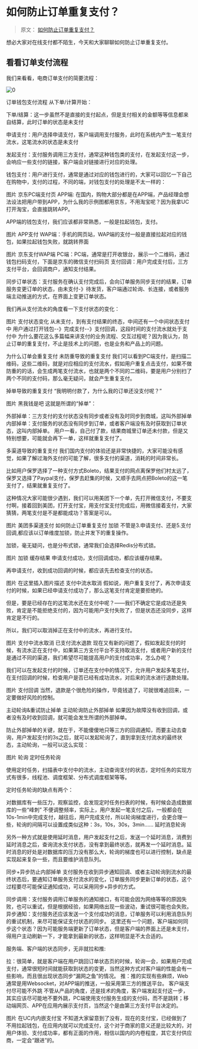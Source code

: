 # 如何防止订单重复支付？

> 原文： [如何防止订单重复支付？](https://mp.weixin.qq.com/s/yieSqKZbVvpe7R_DhRNVoA)

想必大家对在线支付都不陌生，今天和大家聊聊如何防止订单重复支付。

## 看看订单支付流程

我们来看看，电商订单支付的简要流程：

![0](/img/digging-deeper/duplicate-pay/640.png)

订单钱包支付流程
从下单/计算开始：

下单/结算：这一步虽然不是直接的支付起点，但是支付相关的金额等等信息都来自结算，此时订单的状态是未支付

申请支付：用户选择申请支付，客户端调用支付服务，此时在系统内产生一笔支付流水，这笔流水的状态是未支付

发起支付：支付服务调用三方支付，通常这种钱包类的支付，在发起支付这一步，会响应一些支付的链接，客户端会对链接进行对应的处理。

钱包支付：用户进行支付，通常是通过对应的钱包进行的，大家可以回忆一下自己在购物中，支付的过程，不同的端，对钱包支付的处理是不太一样的：

图片
京东PC端支付页
APP端: 在国内，购物大部分都是在APP端，产品经理会想法设法把用户带到APP，为什么我的示例图都用京东，不用淘宝呢？因为我拿UC打开淘宝，会直接跳转APP。

APP端的钱包支付，我们应该都非常熟悉，一般是拉起钱包，支付。

图片
APP支付
WAP端：手机的网页站，WAP端的支付一般是直接拉起对应的钱包，如果拉起钱包失败，就跳转界面

图片
京东支付WAP端
PC端：PC端，通常是打开收银台，展示一个二维码，通过钱包扫码支付，下面是京东的微信支付扫码页
支付回调：用户完成支付后，三方支付平台，会回调商户，通知支付结果。

同步订单状态：支付服务在确认支付完成后，会向订单服务同步支付的结果，订单服务变更订单的状态，由未支付-》待发货，客户端通过轮询、长连接，或者服务端主动推送的方式，在界面上变更订单状态。

我们再从支付流水的角度看一下支付状态的变化：

图片
支付状态变化
从未支付，到有支付结果的终态，中间还有一个中间状态支付中
用户通过打开钱包--》完成支付--》支付回调，这段时间的支付流水就处于支付中
为什么要花这么多篇幅来讲支付的业务流程、交互过程呢？因为我认为，防止订单的重复支付，不止是技术上的问题，也是业务和产品上的问题。

为什么订单会重复支付
未防重导致的重复支付
我们可以看到PC端支付，是扫描二维码，这些二维码，就是对应相应的支付流水，假如用户重复点击支付，如果不做防重的的话，会生成两笔支付流水，也就是两个不同的二维码，要是用户分别扫了两个不同的支付码，那么毫无疑问，就会产生重复支付。

掉单导致的重复支付
“我明明付款了，为什么我的订单还没支付呢？”

图片
黑我钱是吧
这就是所谓的“掉单”：

外部掉单：三方支付的支付状态没有同步或者没有及时同步到商城，这叫外部掉单
内部掉单：支付服务的状态没有同步到订单，或者客户端没有及时获取到订单状态，这叫内部掉单。
用户一看，自己付了款，结果商城里订单还未付款，但是又特别想要，可能就会再下一单，这样就重复支付了。

多渠道导致的重复支付
我们国内支付的体验还是非常快捷的，大家可能没有感觉，如果了解过海外支付的可能了解，很多支付的渠道，消耗的时间非常长。

比如用户保罗选择了一种支付方式Boleto，结果支付的网点离保罗他们村太远了，保罗又选择了Paypal支付，保罗去赶集的时候，又顺手去网点把Boleto的这一笔支付了，结果就重复支付了。

这种情况大家可能很少遇到，我们可以用美团下一个单，先打开微信支付，不要支付啊，接着回到美团，打开支付宝，用支付宝支付完成后，用微信接着支付，大家猜猜，两笔支付是不是都能成功？答案是可以。

图片
美团多渠道支付
如何防止订单重复支付
加锁
不管是3.申请支付、还是5.支付回调,都应该以订单维度加锁，防止并发下的重复操作。

加锁，毫无疑问，也是分布式锁，通常我们会选择Redis分布式锁。

图片
加锁
缓存结果
申请支付成功，支付回调成功，都应该缓存结果。

再申请支付，收到成功回调的时候，都应该先去检查支付的状态。

图片
在这里插入图片描述
支付中流水取消
假如说，用户重复支付了，再次申请支付的时候，如果已经申请支付成功了，那么这笔支付肯定是要拒绝的。

但是，要是已经存在的这笔流水还在支付中呢？——我们不确定它是成功还是失败，肯定是不能拒绝支付的，因为可能用户支付失败了，但是状态还没同步，这样肯定是不行的。

所以，我们可以取消掉正在支付中的流水，再进行支付。

图片
支付中流水取消
已支付流水退款
现在又有新的问题了，假如发起支付的时候，有流水正在支付中，如果第三方支付平台不支持取消支付，或者用户新的支付是通过不同的渠道，我们希望尽可能提高用户的支付成功率，怎么办呢？

我们可以在发起支付的时候，订单还在支付中的情况下，允许用户发起多笔支付，在支付回调的时候，检查用户是否已经有成功流水，对后来的流水进行退款处理。

图片
支付回调
当然，退款是个很危险的操作，毕竟钱退了，可就很难追回来，一定要做好风险的控制。

主动轮询&重试防止掉单
主动轮询防止外部掉单
如果因为故障没有收到回调，或者没有及时收到回调，就可能会发生所谓的外部掉单。

防止外部掉单的关键，就在于，不能傻傻地只等三方的回调通知，而要主动去查询，用户发起支付的3s之后，就可以发起轮询了，直到拿到支付流水的最终状态，主动轮询，一般可以这么实现：

图片
轮询
定时任务轮询

使用定时任务，扫描表中支付中的流水，主动查询支付的状态，定时任务的实现方式有很多，线程池、调度框架、分布式调度框架等等。

定时任务轮询的缺点有两个：

对数据库有一些压力，观察监控，会发现定时任务扫表的时候，有时候会造成数据库的一些“峰刺”
不便调整频率，实际上，用户发起一笔支付之后，一般都会在10s-1min中完成支付，越往后，用户完成支付，所以轮询梯度进行，会更合理一些，轮询的间隔可以设置成类似这种：3s，10s，30s，3min……
延时消息轮询

另外一种方式就是使用延时消息，用户发起支付之后，发送一个延时消息，消费到延时消息之后，查询流水支付状态，没有拿到最终状态，就再发一个延时消息。延时消息的好处是对数据库的压力没有那么大，轮询的梯度也可以进行控制，缺点是实现起来复杂一些，而且要维护消息队列。

同步+异步防止内部掉单
支付服务在收到异步通知回调、或者主动轮询到流水的最终状态后，要通知订单服务支付流水的变化，订单服务同步更新订单的状态，这个过程要尽可能保证通知成功，可以采用同步+异步的方式。

同步调用：支付服务调用订单服务的通知接口，有可能会因为网络等等的原因失败，也可以重试，但是根据经验，如果网络出现一些波动，重试很可能也会失败。
异步通知：支付服务还应该发送一个支付成功的消息，订单服务可以利用消息队列的重试机制，来尽可能保证支付状态的同步。
这里还有一个问题，客户端如何同步这个状态？因为可能服务端更新了订单状态，但是客户端的界面上还是未支付，得用户主动刷新一下，才能拿到最新的状态，这样明显是不太合适的。

服务端、客户端的状态同步，无非就拉和推:

拉：很简单，就是客户端在用户跳回订单状态页的时候，轮询一会，如果用户完成支付，通常很短时间就能获取到状态的变更，当然这种方式对客户端的性能会有一些影响，而且很出现状态同步“漏网之鱼”的情况。
推：推的实现有些麻烦，Web通常是用Websocket，对APP端的推送，一般采用第三方的推送平台。
客户端支付尽可能不外跳
不管从产品的角度，还是技术的角度，客户端发起支付这一步，其实应该尽可能地不要外跳，PC端使用支付服务生成的支付码，而不是跳转；移动端网页、APP在应用内展示支付页，当然这个是由第三方支付平台决定的。

图片
在UC内内嵌支付宝
不知道大家留意到了没有，现在的支付宝，已经做到了不用拉起钱包，在应用内就可以完成支付，这个对于商家的意义还是比较大的，对用户体验、支付成功率，都有正面的作用，相信以国内的内卷程度，其它支付供应商，一定会“跟进”的。
